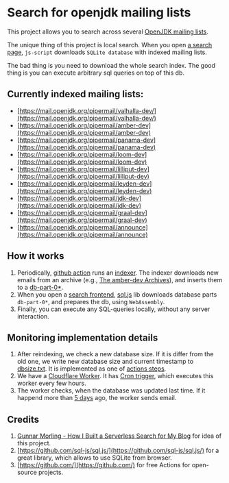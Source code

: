 # Search for openjdk mailing lists

This project allows you to search across several [OpenJDK mailing lists](https://mail.openjdk.org/mailman/listinfo). 

The unique thing of this project is local search. When you open [a search page](https://hixon10.github.io/openjdk-mailing-lists-search/), `js-script` downloads `SQLite database` with indexed mailing lists.

The bad thing is you need to download the whole search index. The good thing is you can execute arbitrary sql queries on top of this db.

## Currently indexed mailing lists:
- [https://mail.openjdk.org/pipermail/valhalla-dev/](https://mail.openjdk.org/pipermail/valhalla-dev/)
- [https://mail.openjdk.org/pipermail/amber-dev](https://mail.openjdk.org/pipermail/amber-dev)
- [https://mail.openjdk.org/pipermail/panama-dev](https://mail.openjdk.org/pipermail/panama-dev)
- [https://mail.openjdk.org/pipermail/loom-dev](https://mail.openjdk.org/pipermail/loom-dev)
- [https://mail.openjdk.org/pipermail/lilliput-dev](https://mail.openjdk.org/pipermail/lilliput-dev)
- [https://mail.openjdk.org/pipermail/leyden-dev](https://mail.openjdk.org/pipermail/leyden-dev)
- [https://mail.openjdk.org/pipermail/jdk-dev](https://mail.openjdk.org/pipermail/jdk-dev)
- [https://mail.openjdk.org/pipermail/graal-dev](https://mail.openjdk.org/pipermail/graal-dev)
- [https://mail.openjdk.org/pipermail/announce](https://mail.openjdk.org/pipermail/announce)
 

## How it works
1. Periodically, [github action](https://github.com/Hixon10/openjdk-mailing-lists-search/blob/main/.github/workflows/reindexer.yaml) runs an [indexer](https://github.com/Hixon10/openjdk-mailing-lists-search/tree/main/indexer). The indexer downloads new emails from an archive (e.g., [The amber-dev Archives](https://mail.openjdk.org/pipermail/amber-dev/)), and inserts them to a [db-part-0*](https://github.com/Hixon10/openjdk-mailing-lists-search/tree/main/docs).
2. When you open a [search frontend](https://hixon10.github.io/openjdk-mailing-lists-search/), [sql.js](https://github.com/sql-js/sql.js/) lib downloads database parts `db-part-0*`, and prepares the db, using `WebAssembly`.
3. Finally, you can execute any SQL-queries locally, without any server interaction.


## Monitoring implementation details
1. After reindexing, we check a new database size. If it is differ from the old one, we write new database size and current timestamp to [dbsize.txt](https://github.com/Hixon10/openjdk-mailing-lists-search/blob/main/docs/dbsize.txt). It is implemented as one of [actions steps](https://github.com/Hixon10/openjdk-mailing-lists-search/blob/main/.github/workflows/reindexer.yaml#L26).
2. We have a [Cloudflare Worker](https://github.com/Hixon10/openjdk-mailing-lists-search/blob/main/monitoring/worker.js). It has [Cron trigger](https://developers.cloudflare.com/workers/platform/cron-triggers/), which executes this worker every few hours.
3. The worker checks, when the database was updated last time. If it happend more than [5 days](https://github.com/Hixon10/openjdk-mailing-lists-search/blob/main/monitoring/worker.js#L15) ago, the worker sends email.

## Credits
1. [Gunnar Morling - How I Built a Serverless Search for My Blog](https://www.morling.dev/blog/how-i-built-a-serverless-search-for-my-blog/) for idea of this project. 
2. [https://github.com/sql-js/sql.js/](https://github.com/sql-js/sql.js/) for a great library, which allows to use SQLite from browser.
3. [https://github.com/](https://github.com/) for free Actions for open-source projects.